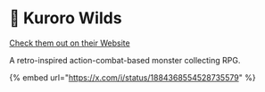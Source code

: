 # 🐻 Kuroro Wilds

[Check them out on their Website](https://www.kuroro.com/)

A retro-inspired action-combat-based monster collecting RPG.

{% embed url="https://x.com/i/status/1884368554528735579" %}
